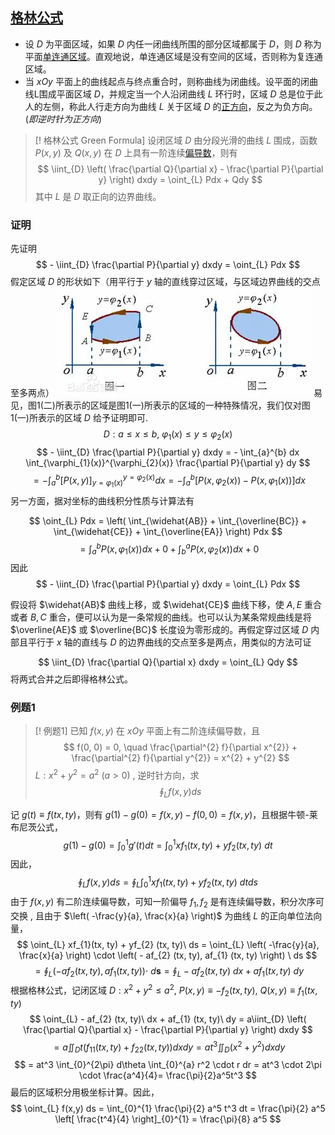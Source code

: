 
## [格林公式](https://baike.baidu.com/item/%E6%A0%BC%E6%9E%97%E5%85%AC%E5%BC%8F/4542338)

- 设 $D$ 为平面区域，如果 $D$ 内任一闭曲线所围的部分区域都属于 $D$，则 $D$ 称为平面[单连通区域](https://baike.baidu.com/item/%E5%8D%95%E8%BF%9E%E9%80%9A%E5%8C%BA%E5%9F%9F/8117100?fromModule=lemma_inlink)。直观地说，单连通区域是没有空间的区域，否则称为复连通区域。
- 当 $xOy$ 平面上的曲线起点与终点重合时，则称曲线为闭曲线。设平面的闭曲线L围成平面区域 $D$，并规定当一个人沿闭曲线 $L$ 环行时，区域 $D$ 总是位于此人的左侧，称此人行走方向为曲线 $L$ 关于区域 $D$ 的[正方向](https://baike.baidu.com/item/%E6%AD%A3%E6%96%B9%E5%90%91/7477159?fromModule=lemma_inlink)，反之为负方向。(*即逆时针为正方向*)

>[! 格林公式 Green Formula]
>设闭区域 $D$ 由分段光滑的曲线 $L$ 围成，函数 $P(x, y)$ 及 $Q(x, y)$ 在 $D$ 上具有一阶连续[偏导数](https://baike.baidu.com/item/%E5%81%8F%E5%AF%BC%E6%95%B0/5536984?fromModule=lemma_inlink)，则有
>  $$ \iint_{D} \left(  \frac{\partial Q}{\partial x} - \frac{\partial P}{\partial y} \right) dxdy = \oint_{L} Pdx + Qdy   $$
>  其中 $L$ 是 $D$ 取正向的边界曲线。

### 证明

先证明
$$ - \iint_{D} \frac{\partial P}{\partial y} dxdy = \oint_{L} Pdx   $$
假定区域 $D$ 的形状如下（用平行于 $y$ 轴的直线穿过区域，与区域边界曲线的交点至多两点）
![格林公式图例](./格林公式图例.webp)
易见，图1(二)所表示的区域是图1(一)所表示的区域的一种特殊情况，我们仅对图1(一)所表示的区域 $D$ 给予证明即可.
$$ D: a \leq x \leq b, \ \varphi_{1} (x) \leq y \leq \varphi_{2} (x) $$
$$ - \iint_{D} \frac{\partial P}{\partial y} dxdy = - \int_{a}^{b} dx \int_{\varphi_{1}(x)}^{\varphi_{2}(x)} \frac{\partial P}{\partial y} dy $$
$$ = - \int_{a}^{b} \left[ P (x, y) \right]_{y=\varphi_{1}(x)}^{y=\varphi_{2}(x)}  dx  = -\int_{a}^{b} \left[ P(x,\varphi_{2} (x) ) - P(x,\varphi_{1} (x) )  \right]  dx  $$
另一方面，据对坐标的曲线积分性质与计算法有

$$ \oint_{L} Pdx  = \left( \int_{\widehat{AB}} + \int_{\overline{BC}} + \int_{\widehat{CE}} + \int_{\overline{EA}} \right) Pdx     $$
$$ = \int_{a}^{b} P(x, \varphi_{1} (x)) dx + 0 + \int_{b}^{a} P(x, \varphi_{2}(x)) dx  + 0 $$
因此
$$ - \iint_{D} \frac{\partial P}{\partial y} dxdy = \oint_{L} Pdx   $$

假设将 $\widehat{AB}$ 曲线上移，或 $\widehat{CE}$ 曲线下移，使 $A,E$ 重合或者 $B, C$ 重合，便可以认为是一条常规的曲线。也可以认为某条常规曲线是将 $\overline{AE}$ 或 $\overline{BC}$ 长度设为零形成的。再假定穿过区域 $D$ 内部且平行于 $x$ 轴的直线与 $D$ 的边界曲线的交点至多是两点，用类似的方法可证

$$  \iint_{D} \frac{\partial Q}{\partial x} dxdy = \oint_{L} Qdy     $$
将两式合并之后即得格林公式。


### 例题1

> [! 例题1]
> 已知 $f(x, y)$ 在 $xOy$ 平面上有二阶连续偏导数，且
> $$ f(0, 0) = 0, \quad \frac{\partial^{2} f}{\partial x^{2}} + \frac{\partial^{2} f}{\partial y^{2}} = x^{2} + y^{2}  $$
> $L: x^{2} + y^{2} = a^{2} \ (a>0)$ , 逆时针方向，求
> $$ \oint_{L} f(x, y) ds  $$

 记 $g(t) \equiv f(tx, ty)$，则有 $g(1) - g(0) = f(x, y) - f(0, 0) = f(x, y)$，且根据牛顿-莱布尼茨公式，
 $$ g(1) - g(0) =  \int_{0}^{1} g'(t) dt = \int_{0}^{1} xf_{1}(tx, ty) + yf_{2} (tx, ty)\  dt $$
 因此，
 $$ \oint_{L} f(x,y) ds = \oint_{L} \int_{0}^{1} xf_{1}(tx, ty) + yf_{2} (tx, ty)\  dt ds  $$
 由于 $f(x,y)$ 有二阶连续偏导数，可知一阶偏导 $f_{1}, f_{2}$ 是有连续偏导数，积分次序可交换 , 且由于 $\left( -\frac{y}{a}, \frac{x}{a} \right)$ 为曲线 $L$ 的正向单位法向量，
 $$ \oint_{L} xf_{1}(tx, ty) + yf_{2} (tx, ty)\  ds = \oint_{L} \left( -\frac{y}{a}, \frac{x}{a} \right) \cdot \left( - af_{2} (tx, ty), af_{1} (tx, ty) \right)  \  ds $$
 $$ = \oint_{L} \left( - af_{2} (tx, ty), af_{1} (tx, ty) \right)  \cdot \  d\mathbf{s} = \oint_{L} - af_{2} (tx, ty)\ dx + af_{1} (tx, ty)\ dy  $$
根据格林公式，记闭区域 $D: x^{2} + y^{2} \leq a^{2}$, $P(x,y) \equiv - f_{2}(tx, ty)$, $Q(x,y) \equiv f_{1}(tx, ty)$
$$ \oint_{L} - af_{2} (tx, ty)\ dx + af_{1} (tx, ty)\ dy = a\iint_{D} \left( \frac{\partial Q}{\partial x} - \frac{\partial P}{\partial y} \right) dxdy $$
$$ = a \iint_{D} t\left( f_{11}(tx,ty) + f_{22} (tx, ty) \right) dxdy  = at^3 \iint_{D} (x^{2} + y^{2}) dxdy  $$
$$ = at^3 \int_{0}^{2\pi} d\theta \int_{0}^{a} r^2 \cdot r dr = at^3 \cdot 2\pi \cdot \frac{a^4}{4}= \frac{\pi}{2}a^5t^3 $$
 最后的区域积分用极坐标计算。因此，
 $$  \oint_{L} f(x,y) ds = \int_{0}^{1} \frac{\pi}{2} a^5 t^3 dt = \frac{\pi}{2} a^5 \left[ \frac{t^4}{4} \right]_{0}^{1} = \frac{\pi}{8} a^5  $$

